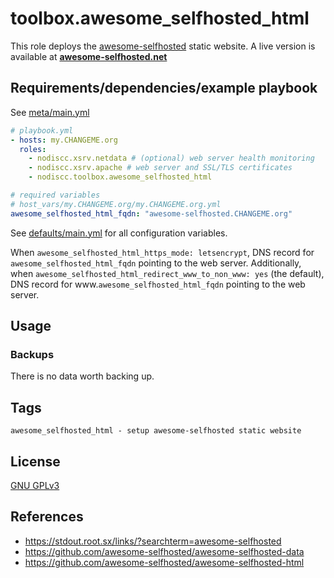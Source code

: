 # toolbox.awesome_selfhosted_html

This role deploys the [awesome-selfhosted](https://github.com/awesome-selfhosted/awesome-selfhosted-html) static website. A live version is available at **[awesome-selfhosted.net](https://awesome-selfhosted.net)**


## Requirements/dependencies/example playbook

See [meta/main.yml](meta/main.yml)

```yaml
# playbook.yml
- hosts: my.CHANGEME.org
  roles:
    - nodiscc.xsrv.netdata # (optional) web server health monitoring
    - nodiscc.xsrv.apache # web server and SSL/TLS certificates
    - nodiscc.toolbox.awesome_selfhosted_html

# required variables
# host_vars/my.CHANGEME.org/my.CHANGEME.org.yml
awesome_selfhosted_html_fqdn: "awesome-selfhosted.CHANGEME.org"
```

See [defaults/main.yml](defaults/main.yml) for all configuration variables.

When `awesome_selfhosted_html_https_mode: letsencrypt`, DNS record for `awesome_selfhosted_html_fqdn` pointing to the web server. Additionally, when `awesome_selfhosted_html_redirect_www_to_non_www: yes` (the default), DNS record for www.`awesome_selfhosted_html_fqdn` pointing to the web server.

## Usage

<!--Notes about using the deployed service.-->


### Backups

There is no data worth backing up.

## Tags

<!--BEGIN TAGS LIST-->
```
awesome_selfhosted_html - setup awesome-selfhosted static website
```
<!--END TAGS LIST-->


## License

[GNU GPLv3](../../LICENSE)


## References

- https://stdout.root.sx/links/?searchterm=awesome-selfhosted
- https://github.com/awesome-selfhosted/awesome-selfhosted-data
- https://github.com/awesome-selfhosted/awesome-selfhosted-html
